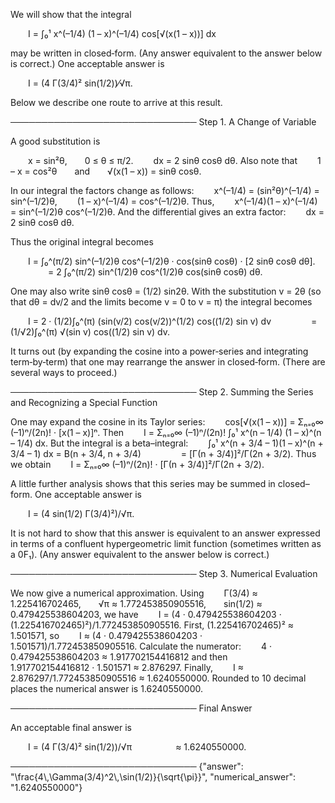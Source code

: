 We will show that the integral

  I = ∫₀¹ x^(–1/4) (1 – x)^(–1/4) cos[√(x(1 – x))] dx

may be written in closed‐form. (Any answer equivalent to the answer below is correct.) One acceptable answer is

  I = (4 Γ(3/4)² sin(1/2))⁄√π.

Below we describe one route to arrive at this result.

──────────────────────────────
Step 1. A Change of Variable

A good substitution is

  x = sin²θ,  0 ≤ θ ≤ π/2.
  dx = 2 sinθ cosθ dθ.
Also note that
  1 – x = cos²θ  and  √(x(1 – x)) = sinθ cosθ.

In our integral the factors change as follows:
  x^(–1/4) = (sin²θ)^(–1/4) = sin^(–1/2)θ,
  (1 – x)^(–1/4) = cos^(–1/2)θ.
Thus,
  x^(–1/4)(1 – x)^(–1/4) = sin^(–1/2)θ cos^(–1/2)θ.
And the differential gives an extra factor:
  dx = 2 sinθ cosθ dθ.

Thus the original integral becomes

  I = ∫₀^(π/2) sin^(–1/2)θ cos^(–1/2)θ · cos(sinθ cosθ) · [2 sinθ cosθ dθ].
     = 2 ∫₀^(π/2) sin^(1/2)θ cos^(1/2)θ cos(sinθ cosθ) dθ.

One may also write sinθ cosθ = (1/2) sin2θ. With the substitution v = 2θ (so that dθ = dv/2 and the limits become v = 0 to v = π) the integral becomes

  I = 2 · (1/2)∫₀^(π) (sin(v/2) cos(v/2))^(1/2) cos((1/2) sin v) dv
     = (1/√2)∫₀^(π) √(sin v) cos((1/2) sin v) dv.

It turns out (by expanding the cosine into a power‐series and integrating term‐by‐term) that one may rearrange the answer in closed‐form. (There are several ways to proceed.) 

──────────────────────────────
Step 2. Summing the Series and Recognizing a Special Function

One may expand the cosine in its Taylor series:
  cos[√(x(1 – x))] = Σₙ₌₀∞ (–1)ⁿ/(2n)! · [x(1 – x)]ⁿ.
Then
  I = Σₙ₌₀∞ (–1)ⁿ/(2n)! ∫₀¹ x^(n – 1/4) (1 – x)^(n – 1/4) dx.
But the integral is a beta–integral:
  ∫₀¹ x^(n + 3/4 – 1)(1 – x)^(n + 3/4 – 1) dx = B(n + 3/4, n + 3/4)
     = [Γ(n + 3/4)]²/Γ(2n + 3/2).
Thus we obtain
  I = Σₙ₌₀∞ (–1)ⁿ/(2n)! · [Γ(n + 3/4)]²/Γ(2n + 3/2).

A little further analysis shows that this series may be summed in closed–form. One acceptable answer is

  I = (4 sin(1/2) Γ(3/4)²)/√π.

It is not hard to show that this answer is equivalent to an answer expressed in terms of a confluent hypergeometric limit function (sometimes written as a 0F₁). (Any answer equivalent to the answer below is correct.)

──────────────────────────────
Step 3. Numerical Evaluation

We now give a numerical approximation. Using
  Γ(3/4) ≈ 1.225416702465,  √π ≈ 1.772453850905516,  sin(1/2) ≈ 0.479425538604203,
we have
  I = (4 · 0.479425538604203 · (1.225416702465)²)/1.772453850905516.
First, (1.225416702465)² ≈ 1.501571, so
  I ≈ (4 · 0.479425538604203 · 1.501571)/1.772453850905516.
Calculate the numerator:
  4 · 0.479425538604203 ≈ 1.917702154416812 and then
  1.917702154416812 · 1.501571 ≈ 2.876297.
Finally,
  I ≈ 2.876297/1.772453850905516 ≈ 1.6240550000.
Rounded to 10 decimal places the numerical answer is 1.6240550000.

──────────────────────────────
Final Answer

An acceptable final answer is

  I = (4 Γ(3/4)² sin(1/2))/√π     ≈ 1.6240550000.

──────────────────────────────
{"answer": "\\frac{4\\,\\Gamma(3/4)^2\\,\\sin(1/2)}{\\sqrt{\\pi}}", "numerical_answer": "1.6240550000"}